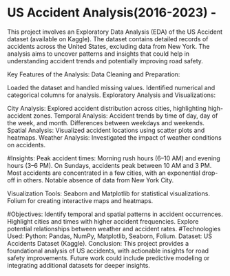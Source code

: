 # US Accident Analysis(2016-2023) -
This project involves an Exploratory Data Analysis (EDA) of the US Accident dataset (available on Kaggle). The dataset contains detailed records of accidents across the United States, excluding data from New York. The analysis aims to uncover patterns and insights that could help in understanding accident trends and potentially improving road safety.

Key Features of the Analysis:
Data Cleaning and Preparation:

Loaded the dataset and handled missing values.
Identified numerical and categorical columns for analysis.
Exploratory Analysis and Visualizations:

City Analysis:
Explored accident distribution across cities, highlighting high-accident zones.
Temporal Analysis:
Accident trends by time of day, day of the week, and month.
Differences between weekdays and weekends.
Spatial Analysis:
Visualized accident locations using scatter plots and heatmaps.
Weather Analysis:
Investigated the impact of weather conditions on accidents.

#Insights:
Peak accident times: Morning rush hours (6–10 AM) and evening hours (3–6 PM).
On Sundays, accidents peak between 10 AM and 3 PM.
Most accidents are concentrated in a few cities, with an exponential drop-off in others.
Notable absence of data from New York City.

Visualization Tools:
Seaborn and Matplotlib for statistical visualizations.
Folium for creating interactive maps and heatmaps.

#Objectives:
Identify temporal and spatial patterns in accident occurrences.
Highlight cities and times with higher accident frequencies.
Explore potential relationships between weather and accident rates.
#Technologies Used:
Python: Pandas, NumPy, Matplotlib, Seaborn, Folium.
Dataset: US Accidents Dataset (Kaggle).
Conclusion:
This project provides a foundational analysis of US accidents, with actionable insights for road safety improvements. Future work could include predictive modeling or integrating additional datasets for deeper insights.
